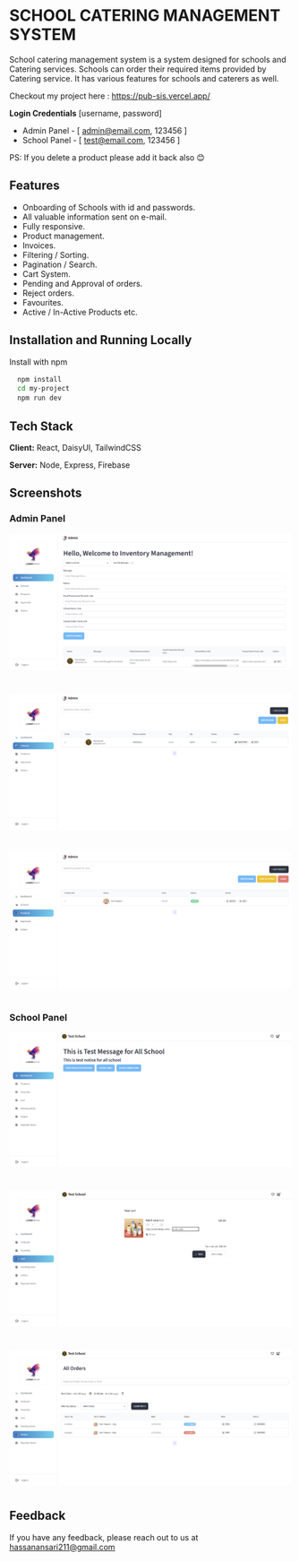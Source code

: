 
# SCHOOL CATERING MANAGEMENT SYSTEM

School catering management system is a system designed for schools and Catering services. Schools can order their required items provided by Catering service. It has various features for schools and caterers as well.

Checkout my project here : https://pub-sis.vercel.app/

**Login Credentials**  [username, password]
- Admin Panel - [ admin@email.com, 123456 ]
- School Panel - [ test@email.com, 123456 ]

PS: If you delete a product please add it back also 😊




## Features

- Onboarding of Schools with id and passwords.
- All valuable information sent on e-mail.
- Fully responsive.
- Product management.
- Invoices.
- Filtering / Sorting.
- Pagination / Search.
- Cart System.
- Pending and Approval of orders.
- Reject orders.
- Favourites.
- Active / In-Active Products etc.


## Installation and Running Locally

Install with npm

```bash
  npm install
  cd my-project
  npm run dev
```
    
## Tech Stack

**Client:** React, DaisyUI, TailwindCSS

**Server:** Node, Express, Firebase


## Screenshots
### Admin Panel
![Dashboard](https://github.com/killshotxd/scportalss/blob/main/1.PNG?raw=true)
#
![Dashboard](https://github.com/killshotxd/scportalss/blob/main/2.PNG?raw=true)
#
![Dashboard](https://github.com/killshotxd/scportalss/blob/main/3.PNG?raw=true)
#
### School Panel
![Dashboard](https://github.com/killshotxd/scportalss/blob/main/4s.PNG?raw=true)
#
![Dashboard](https://github.com/killshotxd/scportalss/blob/main/5s.PNG?raw=true)
#
![Dashboard](https://github.com/killshotxd/scportalss/blob/main/6s.PNG?raw=true)
#
## Feedback

If you have any feedback, please reach out to us at hassanansari211@gmail.com

